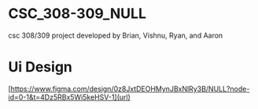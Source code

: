 # CSC_308-309_NULL
csc 308/309 project developed by Brian, Vishnu, Ryan, and Aaron

# Ui Design
[https://www.figma.com/design/0z8JxtDEOHMynJBxNlRy3B/NULL?node-id=0-1&t=4Dz5RBx5Wi5keHSV-1](url)

